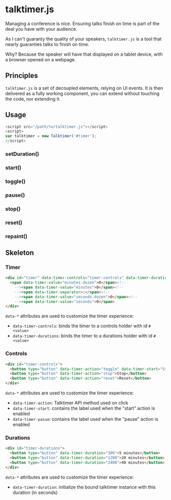 # talktimer.js

Managing a conference is nice. Ensuring talks finish on time is part of the deal you have
with your audience.

As I can't guaranty the quality of your speakers, `talktimer.js` is a tool that
nearly guaranties talks to finish on time.

Why? Because the speaker will have that displayed on a tablet device, with a browser
opened on a webpage.

## Principles

`talktimer.js` is a set of decoupled elements, relying on UI events.
It is then delivered as a fully working component, you can extend without touching
the code, nor extending it.

## Usage

```javascript
<script src="/path/to/talktimer.js"></script>
<script>
var talktimer = new Talktimer('#timer');
</script>
```

### setDuration()



### start()

### toggle()

### pause()

### stop()

### reset()

### repaint()


## Skeleton

### Timer
```html
<div id="timer" data-timer-controls="timer-controls" data-timer-durations="timer-durations">
  <span data-timer-value="minutes-dozen">0</span><!--
    --><span data-timer-value="minutes">0</span><!--
    --><span data-timer-separator>:</span><!--
    --><span data-timer-value="seconds-dozen">0</span><!--
    --><span data-timer-value="seconds">0</span>
</div>
```

`data-*` attributes are used to customize the timer experience:
* `data-timer-controls`: binds the timer to a controls holder with id `#<value>`
* `data-timer-durations`: binds the timer to a durations holder with id `#<value>`

### Controls

```html
<div id="timer-controls">
  <button type="button" data-timer-action="toggle" data-timer-start="Start" data-timer-pause="Pause">Start</button>
  <button type="button" data-timer-action="stop">Stop</button>
  <button type="button" data-timer-action="reset">Reset</button>
</div>
```

`data-*` attributes are used to customize the timer experience:
* `data-timer-action`: Talktimer API method used on click
* `data-timer-start`: contains the label used when the "start" action is enabled
* `data-timer-pasue`: contains the label used when the "pause" action is enabled

### Durations

```html
<div id="timer-durations">
  <button type="button" data-timer-duration="300">5 minutes</button>
  <button type="button" data-timer-duration="1200">20 minutes</button>
  <button type="button" data-timer-duration="2400">40 minutes</button>
</div>
```

`data-*` attributes are used to customize the timer experience:
* `data-timer-duration`: initialize the bound talktimer instance with this duration (in seconds)